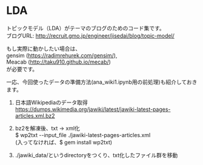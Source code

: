 # LDA

トピックモデル（LDA）がテーマのブログのためのコード集です。  
ブログURL: http://recruit.gmo.jp/engineer/jisedai/blog/topic-model/


もし実際に動かしたい場合は、  
gensim (https://radimrehurek.com/gensim/),  
Meacab (http://taku910.github.io/mecab/)  
が必要です。

一応、今回使ったデータの準備方法(ana_wiki1.ipynb用の前処理)も紹介しておきます。

1. 日本語Wikipediaのデータ取得  
https://dumps.wikimedia.org/jawiki/latest/jawiki-latest-pages-articles.xml.bz2

2. bz2を解凍後、txt -> xml化  
$ wp2txt --input_file ./jawiki-latest-pages-articles.xml  
(入ってなければ、$ gem install wp2txt)

3. ./jawiki_data/というdirectoryをつくり、txt化したファイル群を移動
